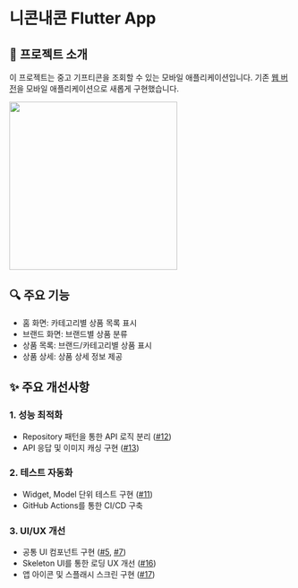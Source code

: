 # 니콘내콘 Flutter App

## 📱 프로젝트 소개

이 프로젝트는 중고 기프티콘을 조회할 수 있는 모바일 애플리케이션입니다.
기존 [웹 버전](https://github.com/hyjoong/ncnc)을 모바일 애플리케이션으로 새롭게 구현했습니다.

<!-- ![readme](https://github.com/user-attachments/assets/09ed3ab5-c68b-4570-adbf-f9416d971c1e) -->
<img src="https://github.com/user-attachments/assets/09ed3ab5-c68b-4570-adbf-f9416d971c1e" width="300" />

## 🔍 주요 기능

- 홈 화면: 카테고리별 상품 목록 표시
- 브랜드 화면: 브랜드별 상품 분류
- 상품 목록: 브랜드/카테고리별 상품 표시
- 상품 상세: 상품 상세 정보 제공

## ✨ 주요 개선사항

### 1. 성능 최적화

- Repository 패턴을 통한 API 로직 분리 ([#12](https://github.com/hyjoong/ncnc_flutter/pull/12))
- API 응답 및 이미지 캐싱 구현 ([#13](https://github.com/hyjoong/ncnc_flutter/pull/13))

### 2. 테스트 자동화

- Widget, Model 단위 테스트 구현 ([#11](https://github.com/hyjoong/ncnc_flutter/pull/11))
- GitHub Actions를 통한 CI/CD 구축

### 3. UI/UX 개선

- 공통 UI 컴포넌트 구현 ([#5](https://github.com/hyjoong/ncnc_flutter/pull/5), [#7](https://github.com/hyjoong/ncnc_flutter/pull/7))
- Skeleton UI를 통한 로딩 UX 개선 ([#16](https://github.com/hyjoong/ncnc_flutter/pull/16))
- 앱 아이콘 및 스플래시 스크린 구현 ([#17](https://github.com/hyjoong/ncnc_flutter/pull/17))
